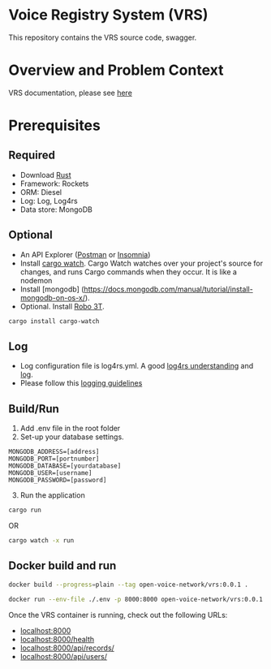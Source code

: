 # Voice Registry System (VRS)

This repository contains the VRS source code, swagger.

# Overview and Problem Context

VRS documentation, please see [here](https://github.com/open-voice-network/docs/blob/main/components/voice_registry_system.md)

# Prerequisites

## Required

- Download [Rust](https://www.rust-lang.org/tools/install)
- Framework: Rockets
- ORM: Diesel
- Log: Log, Log4rs
- Data store: MongoDB

## Optional

- An API Explorer ([Postman](https://www.postman.com/downloads) or [Insomnia](https://insomnia.rest/download))
- Install [cargo watch](https://crates.io/crates/cargo-watch). Cargo Watch watches over your project's source for changes, and runs Cargo commands when they occur. It is like a nodemon
- Install [mongodb] (https://docs.mongodb.com/manual/tutorial/install-mongodb-on-os-x/).
- Optional. Install [Robo 3T](https://robomongo.org/).

```sh
cargo install cargo-watch
```
## Log
- Log configuration file is log4rs.yml. A good [log4rs understanding](https://www.programmersought.com/article/83816316972/) and [log](https://docs.rs/log/0.4.6/log/).
- Please follow this [logging guidelines](https://betterprogramming.pub/production-grade-logging-in-rust-applications-2c7fffd108a6)

## Build/Run

1. Add .env file in the root folder
2. Set-up your database settings.

```
MONGODB_ADDRESS=[address]
MONGODB_PORT=[portnumber]
MONGODB_DATABASE=[yourdatabase]
MONGODB_USER=[username]
MONGODB_PASSWORD=[password]
```
3. Run the application


```sh
cargo run
```

OR

```sh
cargo watch -x run
```

## Docker build and run

```sh
docker build --progress=plain --tag open-voice-network/vrs:0.0.1 .

docker run --env-file ./.env -p 8000:8000 open-voice-network/vrs:0.0.1

```

Once the VRS container is running, check out the following URLs:

- <localhost:8000>
- <localhost:8000/health>
- <localhost:8000/api/records/>
- <localhost:8000/api/users/>
